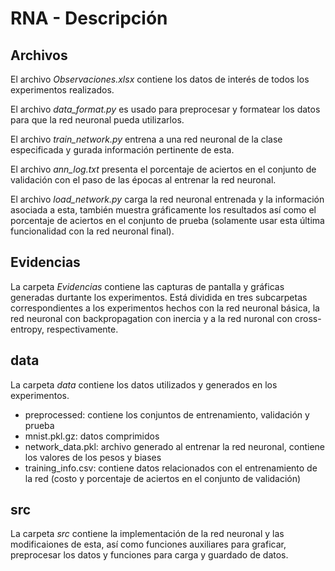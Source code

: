 # RNA - Descripción
## Archivos
El archivo *Observaciones.xlsx* contiene los datos de interés de todos los experimentos realizados.

El archivo *data_format.py* es usado para preprocesar y formatear los datos para que la red neuronal pueda utilizarlos.

El archivo *train_network.py* entrena a una red neuronal de la clase especificada y gurada información pertinente de esta.

El archivo *ann_log.txt* presenta el porcentaje de aciertos en el conjunto de validación con el paso de las épocas al entrenar la red neuronal.

El archivo *load_network.py* carga la red neuronal entrenada y la información asociada a esta, también muestra gráficamente los resultados así como el porcentaje de aciertos en el conjunto de prueba (solamente usar esta última funcionalidad con la red neuronal final).

## Evidencias
La carpeta *Evidencias* contiene las capturas de pantalla y gráficas generadas durtante los experimentos. Está dividida en tres subcarpetas correspondientes a los experimentos hechos con la red neuronal básica, la red neuronal con backpropagation con inercia y a la red nuronal con cross-entropy, respectivamente.

## data
La carpeta *data* contiene los datos utilizados y generados en los experimentos.
- preprocessed: contiene los conjuntos de entrenamiento, validación y prueba
- mnist.pkl.gz: datos comprimidos
- network_data.pkl: archivo generado al entrenar la red neuronal, contiene los valores de los pesos y biases
- training_info.csv: contiene datos relacionados con el entrenamiento de la red (costo y porcentaje de aciertos en el conjunto de validación)

## src
La carpeta *src* contiene la implementación de la red neuronal y las modificaiones de esta, así como funciones auxiliares para graficar, preprocesar los datos y funciones para carga y guardado de datos.